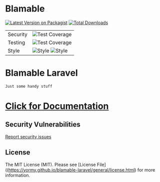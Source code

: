 # Blamable
[![Latest Version on Packagist](https://img.shields.io/packagist/v/yormy/blamable-laravel.svg?style=flat-square)](https://packagist.org/packages/yormy/geo)
[![Total Downloads](https://img.shields.io/packagist/dt/yormy/blamable-laravel.svg?style=flat-square)](https://packagist.org/packages/yormy/geo)

|          |                                                               |
|----------|---------------------------------------------------------------|
| Security | ![Test Coverage](badges/insights_security.svg)                |
| Testing  | ![Test Coverage](badges/test_coverage.svg)                    |
| Style    | ![Style](badges/stan.svg) ![Style](badges/insights_code.svg)  | 


# Blamable Laravel
```Just some handy stuff```

# [Click for Documentation](https://yormy.github.io/blamable-laravel/)

## Security Vulnerabilities
[Report security issues](https://yormy.github.io/blamable-laravel/general/report_security.html)

## License

The MIT License (MIT). Please see [License File]((https://yormy.github.io/blamable-laravel/general/license.html) for more information.

